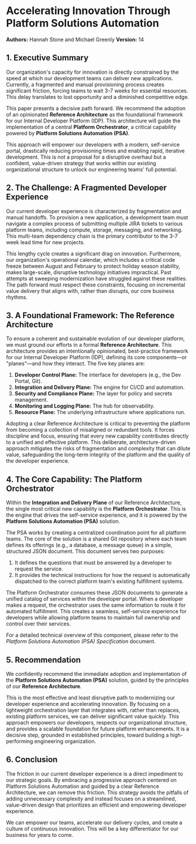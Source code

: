 # Accelerating Innovation Through Platform Solutions Automation

**Authors:** Hannah Stone and Michael Greenly
**Version:** 14

## 1. Executive Summary

Our organization's capacity for innovation is directly constrained by the speed at which our development teams can deliver new applications. Currently, a fragmented and manual provisioning process creates significant friction, forcing teams to wait 3-7 weeks for essential resources. This delay translates to lost opportunity and a diminished competitive edge.

This paper presents a decisive path forward. We recommend the adoption of an opinionated **Reference Architecture** as the foundational framework for our Internal Developer Platform (IDP). This architecture will guide the implementation of a central **Platform Orchestrator**, a critical capability powered by **Platform Solutions Automation (PSA)**.

This approach will empower our developers with a modern, self-service portal, drastically reducing provisioning times and enabling rapid, iterative development. This is not a proposal for a disruptive overhaul but a confident, value-driven strategy that works within our existing organizational structure to unlock our engineering teams' full potential.

## 2. The Challenge: A Fragmented Developer Experience

Our current developer experience is characterized by fragmentation and manual handoffs. To provision a new application, a development team must navigate a complex process of submitting multiple JIRA tickets to various platform teams, including compute, storage, messaging, and networking. This multi-team dependency chain is the primary contributor to the 3-7 week lead time for new projects.

This lengthy cycle creates a significant drag on innovation. Furthermore, our organization's operational calendar, which includes a critical code freeze between August and February to protect holiday season stability, makes large-scale, disruptive technology initiatives impractical. Past attempts at sweeping modernization have struggled against these realities. The path forward must respect these constraints, focusing on incremental value delivery that aligns with, rather than disrupts, our core business rhythms.

## 3. A Foundational Framework: The Reference Architecture

To ensure a coherent and sustainable evolution of our developer platform, we must ground our efforts in a formal **Reference Architecture**. This architecture provides an intentionally opinionated, best-practice framework for our Internal Developer Platform (IDP), defining its core components—or "planes"—and how they interact. The five key planes are:

1.  **Developer Control Plane:** The interface for developers (e.g., the Dev Portal, Git).
2.  **Integration and Delivery Plane:** The engine for CI/CD and automation.
3.  **Security and Compliance Plane:** The layer for policy and secrets management.
4.  **Monitoring and Logging Plane:** The hub for observability.
5.  **Resource Plane:** The underlying infrastructure where applications run.

Adopting a clear Reference Architecture is critical to preventing the platform from becoming a collection of misaligned or redundant tools. It forces discipline and focus, ensuring that every new capability contributes directly to a unified and effective platform. This deliberate, architecture-driven approach mitigates the risks of fragmentation and complexity that can dilute value, safeguarding the long-term integrity of the platform and the quality of the developer experience.

## 4. The Core Capability: The Platform Orchestrator

Within the **Integration and Delivery Plane** of our Reference Architecture, the single most critical new capability is the **Platform Orchestrator**. This is the engine that drives the self-service experience, and it is powered by the **Platform Solutions Automation (PSA)** solution.

The PSA works by creating a centralized coordination point for all platform teams. The core of the solution is a shared Git repository where each team defines its offerings (e.g., a database, a message queue) in a simple, structured JSON document. This document serves two purposes:

1.  It defines the questions that must be answered by a developer to request the service.
2.  It provides the technical instructions for how the request is automatically dispatched to the correct platform team's existing fulfillment systems.

The Platform Orchestrator consumes these JSON documents to generate a unified catalog of services within the developer portal. When a developer makes a request, the orchestrator uses the same information to route it for automated fulfillment. This creates a seamless, self-service experience for developers while allowing platform teams to maintain full ownership and control over their services.

For a detailed technical overview of this component, please refer to the *Platform Solutions Automation (PSA) Specification* document.

## 5. Recommendation

We confidently recommend the immediate adoption and implementation of the **Platform Solutions Automation (PSA)** solution, guided by the principles of our **Reference Architecture**.

This is the most effective and least disruptive path to modernizing our developer experience and accelerating innovation. By focusing on a lightweight orchestration layer that integrates with, rather than replaces, existing platform services, we can deliver significant value quickly. This approach empowers our developers, respects our organizational structure, and provides a scalable foundation for future platform enhancements. It is a decisive step, grounded in established principles, toward building a high-performing engineering organization.

## 6. Conclusion

The friction in our current developer experience is a direct impediment to our strategic goals. By embracing a progressive approach centered on Platform Solutions Automation and guided by a clear Reference Architecture, we can remove this friction. This strategy avoids the pitfalls of adding unnecessary complexity and instead focuses on a streamlined, value-driven design that prioritizes an efficient and empowering developer experience.

We can empower our teams, accelerate our delivery cycles, and create a culture of continuous innovation. This will be a key differentiator for our business for years to come.
